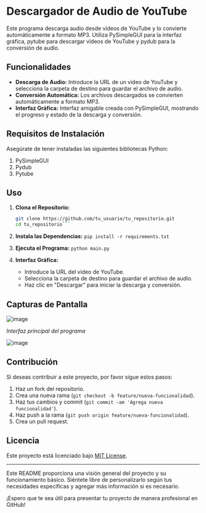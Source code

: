 # Descargador de Audio de YouTube

Este programa descarga audio desde videos de YouTube y lo convierte automáticamente a formato MP3. Utiliza PySimpleGUI para la interfaz gráfica, pytube para descargar videos de YouTube y pydub para la conversión de audio.

## Funcionalidades

- **Descarga de Audio:** Introduce la URL de un video de YouTube y selecciona la carpeta de destino para guardar el archivo de audio.
- **Conversión Automática:** Los archivos descargados se convierten automáticamente a formato MP3.
- **Interfaz Gráfica:** Interfaz amigable creada con PySimpleGUI, mostrando el progreso y estado de la descarga y conversión.

## Requisitos de Instalación

Asegúrate de tener instaladas las siguientes bibliotecas Python:

1. PySimpleGUI
2. Pydub
3. Pytube

## Uso

1. **Clona el Repositorio:**
   ```bash
   git clone https://github.com/tu_usuario/tu_repositorio.git
   cd tu_repositorio```

2. **Instala las Dependencias:**
   ```pip install -r requirements.txt```

3. **Ejecuta el Programa:**
   ```python main.py```

4. **Interfaz Gráfica:**
   - Introduce la URL del video de YouTube.
   - Selecciona la carpeta de destino para guardar el archivo de audio.
   - Haz clic en "Descargar" para iniciar la descarga y conversión.


## Capturas de Pantalla

![image](https://github.com/KSSHOT/Download-Music/assets/101493968/70a27f56-adec-4813-81a6-f02076131b9a)

*Interfaz principal del programa*

![image](https://github.com/KSSHOT/Download-Music/assets/101493968/9ae16396-3387-4811-89d5-c9e5f1d8e2e0)


## Contribución

Si deseas contribuir a este proyecto, por favor sigue estos pasos:

1. Haz un fork del repositorio.
2. Crea una nueva rama (`git checkout -b feature/nueva-funcionalidad`).
3. Haz tus cambios y commit (`git commit -am 'Agrega nueva funcionalidad'`).
4. Haz push a la rama (`git push origin feature/nueva-funcionalidad`).
5. Crea un pull request.


## Licencia

Este proyecto está licenciado bajo [MIT License](LICENSE).

---

Este README proporciona una visión general del proyecto y su funcionamiento básico. Siéntete libre de personalizarlo según tus necesidades específicas y agregar más información si es necesario.

¡Espero que te sea útil para presentar tu proyecto de manera profesional en GitHub!
